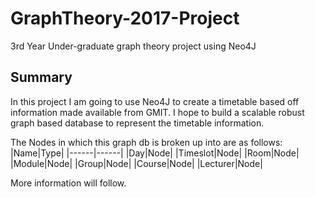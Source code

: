 # GraphTheory-2017-Project
3rd Year Under-graduate graph theory project using Neo4J

## Summary
In this project I am going to use Neo4J to create a timetable based off information made available from GMIT.
I hope to build a scalable robust graph based database to represent the timetable information.

The Nodes in which this graph db is broken up into are as follows:
|Name|Type|
|------|------|
|Day|Node|
|Timeslot|Node|
|Room|Node|
|Module|Node|
|Group|Node|
|Course|Node|
|Lecturer|Node|

More information will follow.

